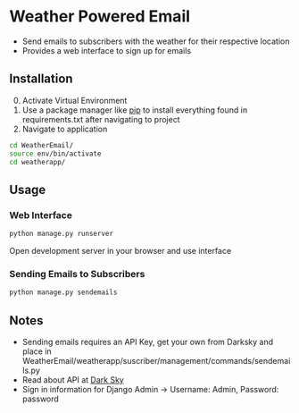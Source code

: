 # Weather Powered Email

- Send emails to subscribers with the weather for their respective location
- Provides a web interface to sign up for emails

## Installation

0. Activate Virtual Environment
1. Use a package manager like [pip](https://pip.pypa.io/en/stable/) to install everything found in requirements.txt after navigating to project
2. Navigate to application

```bash
cd WeatherEmail/
source env/bin/activate 
cd weatherapp/
```

## Usage

### Web Interface

```bash
python manage.py runserver
```
Open development server in your browser and use interface

### Sending Emails to Subscribers

```bash
python manage.py sendemails
```

## Notes

- Sending emails requires an API Key, get your own from Darksky and place in WeatherEmail/weatherapp/suscriber/management/commands/sendemails.py
- Read about API at [Dark Sky](https://darksky.net/dev/docs/faq)
- Sign in information for Django Admin -> Username: Admin, Password: password